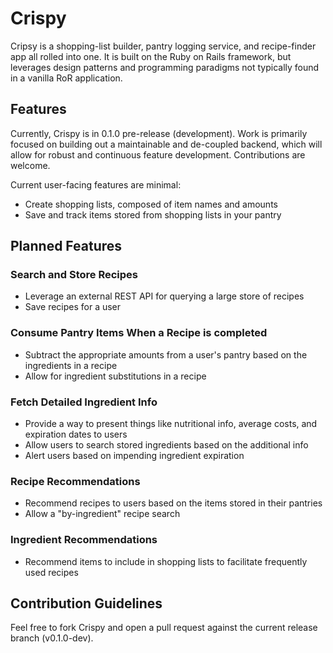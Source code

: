 # Crispy

Cripsy is a shopping-list builder, pantry logging service, and recipe-finder app all rolled into one. It is built on the Ruby on Rails framework, but leverages design patterns and programming paradigms not typically found in a vanilla RoR application.

## Features

Currently, Crispy is in 0.1.0 pre-release (development). Work is primarily focused on building out a maintainable and de-coupled backend, which will allow for robust and continuous feature development. Contributions are welcome.

Current user-facing features are minimal:
- Create shopping lists, composed of item names and amounts
- Save and track items stored from shopping lists in your pantry

## Planned Features

### Search and Store Recipes
- Leverage an external REST API for querying a large store of recipes
- Save recipes for a user

### Consume Pantry Items When a Recipe is completed
- Subtract the appropriate amounts from a user's pantry based on the ingredients in a recipe
- Allow for ingredient substitutions in a recipe

### Fetch Detailed Ingredient Info
- Provide a way to present things like nutritional info, average costs, and expiration dates to users
- Allow users to search stored ingredients based on the additional info
- Alert users based on impending ingredient expiration

### Recipe Recommendations
- Recommend recipes to users based on the items stored in their pantries
- Allow a "by-ingredient" recipe search

### Ingredient Recommendations
- Recommend items to include in shopping lists to facilitate frequently used recipes

## Contribution Guidelines

Feel free to fork Crispy and open a pull request against the current release branch (v0.1.0-dev).
